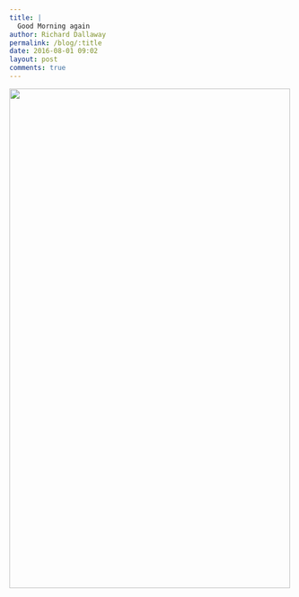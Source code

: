 ```yaml
---
title: |
  Good Morning again
author: Richard Dallaway
permalink: /blog/:title
date: 2016-08-01 09:02
layout: post
comments: true
---
```


<div><a href="//static.skitters.dallaway.com/tp_28659166246_754e1d6c4b_k.jpg"><img src="//static.skitters.dallaway.com/tp_thumb_28659166246_754e1d6c4b_k.jpg" width="500" height="889"/></a></div>

  
      

